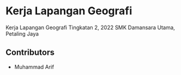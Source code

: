 # Kerja Lapangan Geografi

Kerja Lapangan Geografi Tingkatan 2, 2022 SMK Damansara Utama, Petaling Jaya

## Contributors

- Muhammad Arif
